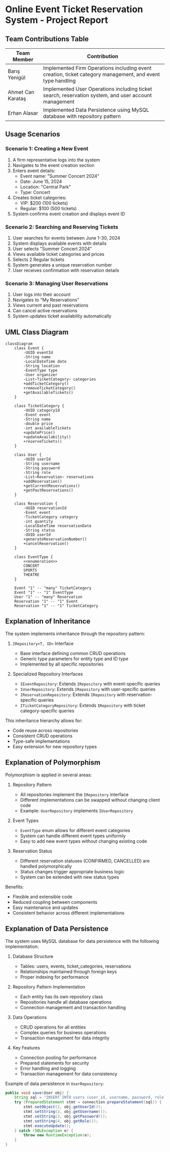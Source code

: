# Online Event Ticket Reservation System - Project Report

## Team Contributions Table

| Team Member | Contribution |
|-------------|--------------|
| Barış Yenigül | Implemented Firm Operations including event creation, ticket category management, and event type handling |
| Ahmet Can Karataş | Implemented User Operations including ticket search, reservation system, and user account management |
| Erhan Alasar | Implemented Data Persistence using MySQL database with repository pattern |

## Usage Scenarios

### Scenario 1: Creating a New Event
1. A firm representative logs into the system
2. Navigates to the event creation section
3. Enters event details:
   - Event name: "Summer Concert 2024"
   - Date: June 15, 2024
   - Location: "Central Park"
   - Type: Concert
4. Creates ticket categories:
   - VIP: $200 (100 tickets)
   - Regular: $100 (500 tickets)
5. System confirms event creation and displays event ID

### Scenario 2: Searching and Reserving Tickets
1. User searches for events between June 1-30, 2024
2. System displays available events with details
3. User selects "Summer Concert 2024"
4. Views available ticket categories and prices
5. Selects 2 Regular tickets
6. System generates a unique reservation number
7. User receives confirmation with reservation details

### Scenario 3: Managing User Reservations
1. User logs into their account
2. Navigates to "My Reservations"
3. Views current and past reservations
4. Can cancel active reservations
5. System updates ticket availability automatically

## UML Class Diagram

```mermaid
classDiagram
    class Event {
        -UUID eventId
        -String name
        -LocalDateTime date
        -String location
        -EventType type
        -User organizer
        -List~TicketCategory~ categories
        +addTicketCategory()
        +removeTicketCategory()
        +getAvailableTickets()
    }

    class TicketCategory {
        -UUID categoryId
        -Event event
        -String name
        -double price
        -int availableTickets
        +updatePrice()
        +updateAvailability()
        +reserveTickets()
    }

    class User {
        -UUID userId
        -String username
        -String password
        -String role
        -List~Reservation~ reservations
        +addReservation()
        +getCurrentReservations()
        +getPastReservations()
    }

    class Reservation {
        -UUID reservationId
        -Event event
        -TicketCategory category
        -int quantity
        -LocalDateTime reservationDate
        -String status
        -UUID userId
        +generateReservationNumber()
        +cancelReservation()
    }

    class EventType {
        <<enumeration>>
        CONCERT
        SPORTS
        THEATRE
    }

    Event "1" -- "many" TicketCategory
    Event "1" -- "1" EventType
    User "1" -- "many" Reservation
    Reservation "1" -- "1" Event
    Reservation "1" -- "1" TicketCategory
```

## Explanation of Inheritance

The system implements inheritance through the repository pattern:

1. `IRepository<T, ID>` Interface
   - Base interface defining common CRUD operations
   - Generic type parameters for entity type and ID type
   - Implemented by all specific repositories

2. Specialized Repository Interfaces
   - `IEventRepository`: Extends `IRepository` with event-specific queries
   - `IUserRepository`: Extends `IRepository` with user-specific queries
   - `IReservationRepository`: Extends `IRepository` with reservation-specific queries
   - `ITicketCategoryRepository`: Extends `IRepository` with ticket category-specific queries

This inheritance hierarchy allows for:
- Code reuse across repositories
- Consistent CRUD operations
- Type-safe implementations
- Easy extension for new repository types

## Explanation of Polymorphism

Polymorphism is applied in several areas:

1. Repository Pattern
   - All repositories implement the `IRepository` interface
   - Different implementations can be swapped without changing client code
   - Example: `UserRepository` implements `IUserRepository`

2. Event Types
   - `EventType` enum allows for different event categories
   - System can handle different event types uniformly
   - Easy to add new event types without changing existing code

3. Reservation Status
   - Different reservation statuses (CONFIRMED, CANCELLED) are handled polymorphically
   - Status changes trigger appropriate business logic
   - System can be extended with new status types

Benefits:
- Flexible and extensible code
- Reduced coupling between components
- Easy maintenance and updates
- Consistent behavior across different implementations

## Explanation of Data Persistence

The system uses MySQL database for data persistence with the following implementation:

1. Database Structure
   - Tables: users, events, ticket_categories, reservations
   - Relationships maintained through foreign keys
   - Proper indexing for performance

2. Repository Pattern Implementation
   - Each entity has its own repository class
   - Repositories handle all database operations
   - Connection management and transaction handling

3. Data Operations
   - CRUD operations for all entities
   - Complex queries for business operations
   - Transaction management for data integrity

4. Key Features
   - Connection pooling for performance
   - Prepared statements for security
   - Error handling and logging
   - Transaction management for data consistency

Example of data persistence in `UserRepository`:
```java
public void save(User obj) {
    String sql = "INSERT INTO users (user_id, username, password, role) VALUES (?,?,?,?)";
    try (PreparedStatement stmt = connection.prepareStatement(sql)) {
        stmt.setObject(1, obj.getUserId());
        stmt.setString(2, obj.getUsername());
        stmt.setString(3, obj.getPassword());
        stmt.setString(4, obj.getRole());
        stmt.executeUpdate();
    } catch (SQLException e) {
        throw new RuntimeException(e);
    }
}
``` 